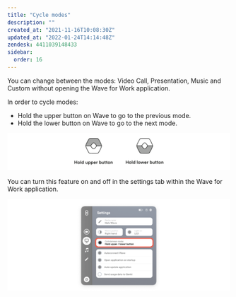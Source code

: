 ```yaml
---
title: "Cycle modes"
description: ""
created_at: "2021-11-16T10:08:30Z"
updated_at: "2022-01-24T14:14:48Z"
zendesk: 4411039148433
sidebar:
  order: 16
---
```


You can change between the modes: Video Call, Presentation, Music and Custom without opening the Wave for Work application.

In order to cycle modes:

- Hold the upper button on Wave to go to the previous mode.
- Hold the lower button on Wave to go to the next mode.

![](../../../assets/images/article_4411039148177_image_0.png)

You can turn this feature on and off in the settings tab within the Wave for Work application.

![](../../../assets/images/article_4411039148177_image_1.png)
